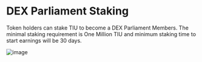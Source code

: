 # DEX Parliament Staking
Token holders can stake TIU to become a DEX Parliament Members. The minimal staking requirement is One Million TIU and minimum staking time to start earnings will be 30 days.


![image](https://user-images.githubusercontent.com/86588416/124364801-69ce5380-dc61-11eb-84d6-1ee42bdcdebc.png)
